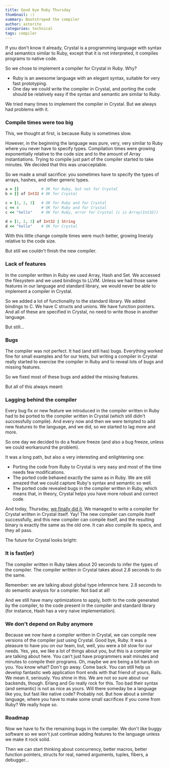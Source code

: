 ```yaml
---
title: Good bye Ruby Thursday
thumbnail: :)
summary: Bootstraped the compiler
author: asterite
categories: technical
tags: compiler
---
```


If you don't know it already, Crystal is a programming language with syntax and semantics
similar to Ruby, except that it is not interpreted, it compiles programs to native code.

So we chose to implement a compiler for Crystal in Ruby. Why?

<ul class="goals">
  <li>Ruby is an awesome language with an elegant syntax, suitable for very fast prototyping.</li>
  <li>One day we could write the compiler in Crystal, and porting the code should be relatively easy if the syntax and semantic are similar to Ruby.</li>
</ul>

We tried many times to implement the compiler in Crystal. But we always had problems with it.

### Compile times were too big

This, we thought at first, is because Ruby is sometimes slow.

However, in the beginning the language was pure, very, very similar to Ruby where you never have to specify types. Compilation times were growing exponentially relative to the code size and to the amount of Array instantiations. Trying to compile just part of the compiler started to take minutes. We decided that this was unacceptable.

So we made a small sacrifice: you sometimes have to specify the types of arrays, hashes, and other generic types.

```ruby
a = []          # OK for Ruby, but not for Crystal
b = [] of Int32 # OK for Crystal

c = [1, 2, 3]   # OK for Ruby and for Crystal
c << 4          # OK for Ruby and for Crystal
c << "hello"    # OK for Ruby, error for Crystal (c is Array(Int32))

d = [1, 2, 3] of Int32 | String
d << "hello"    # OK for Crystal
```

With this little change compile times were much better, growing lineraly relative to the code size.

But still we couldn't finish the new compiler.

### Lack of features

In the compiler written in Ruby we used Array, Hash and Set. We accessed the filesystem and we used
bindings to LLVM. Unless we had those same features in our language and standard library, we would never be able to
implement a compiler in Crystal.

So we added a lot of functionality to the standard library. We added bindings to C. We have C structs and unions. We have function pointers. And all of these
are specified in Crystal, no need to write those in another language.

But still...

### Bugs

The compiler was not perfect. It had (and still has) bugs. Everything worked fine for small examples
and for our tests, but writing a compiler in Crystal really started to exercise the compiler in Ruby
and to reveal lots of bugs and missing features.

So we fixed most of these bugs and added the missing features.

But all of this always meant:

### Lagging behind the compiler

Every bug fix or new feature we introduced in the compiler written in Ruby had to be ported
to the compiler written in Crystal (which still didn't successfully compile). And every now and
then we were tempted to add new features to the language, and we did, so we started to lag
more and more.

So one day we decided to do a feature freeze (and also a bug freeze, unless we could workaround the problem).

It was a long path, but also a very interesting and enlightening one:

<ul class="goals">
  <li>Porting the code from Ruby to Crystal is very easy and most of the time needs few modifications.</li>
  <li>The ported code behaved exactly the same as in Ruby. We are still amazed that we could capture Ruby's syntax and semantic so well.</li>
  <li>The ported code revealed bugs in the compiler written in Ruby, which means that, in theory, Crystal
helps you have more robust and correct code.</li>
</ul>

And today, Thursday, [we finally did it](https://github.com/crystal-lang/crystal/commit/ad2e815e271aaa7f478cababd478b14e5b789789). We managed to write a compiler for Crystal written in Crystal itself. Yay! The new compiler can compile itself successfully, and this new compiler can compile itself, and the resulting binary is exactly the same as the old one. It can also compile its specs, and they all pass.

The future for Crystal looks bright:

### It is fast(er)

The compiler written in Ruby takes about 20 seconds to infer the types of the compiler. The compiler written in Crystal takes about 2.8 seconds to do the same.

Remember: we are talking about global type inference here. 2.8 seconds to do semantic analysis for a compiler. Not bad at all!

And we still have many optimizations to apply, both to the code generated by the compiler, to the code present in the compiler and standard library (for instance, Hash has a very naive implementation).

### We don't depend on Ruby anymore

Because we now have a compiler written in Crystal, we can compile new versions of the compiler just using
Crystal. Good bye, Ruby. It was a pleasure to have you on our team, but, well, you were a bit slow for
our needs. Yes, yes, we like a lot of things about you, but this is a compiler we are talking about here. You can't just have programmers wait minutes and minutes to compile their programs. Oh, maybe we are being a bit harsh on you. You know what? Don't go away. Come back. You can still help us develop fantastic web application front ends with that friend of yours, Rails. We mean it, seriously. You shine in this. We are not so sure about our backends, though. Erlang and Go really rock for this. Too bad their syntax (and semantic) is not as nice as yours. Will there someday be a language like you, but fast like native code? Probably not. But how about a similar language, where you have to make some small sacrifices if you come from Ruby? We really hope so.

### Roadmap

Now we have to fix the remaining bugs in the compiler. We don't like buggy software so we won't just continue adding features to the language unless we make it rock solid.

Then we can start thinking about concurrency, better macros, better function pointers, structs for real, named arguments, tuples, fibers, a debugger...
